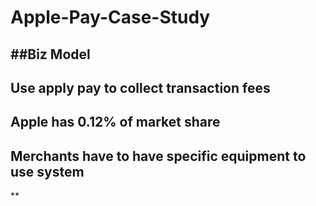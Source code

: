 # Apple-Pay-Case-Study
##Biz Model
---
**Use apply pay to collect transaction fees**
---
**Apple has 0.12% of market share**
---
**Merchants have to have specific equipment to use system**
---
**
